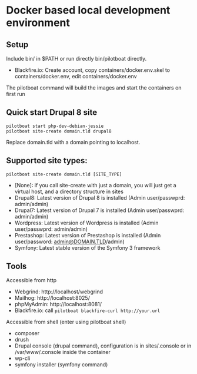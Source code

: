 # Docker based local development environment

## Setup

Include bin/ in $PATH or run directly bin/pilotboat directly.

* Blackfire.io: Create account, copy containers/docker.env.skel to containers/docker.env, edit containers/docker.env

The pilotboat command will build the images and start the containers on first run

## Quick start Drupal 8 site

    pilotboat start php-dev-debian-jessie
    pilotboat site-create domain.tld drupal8

Replace domain.tld with a domain pointing to localhost.

## Supported site types:

    pilotboat site-create domain.tld [SITE_TYPE]

* [None]: if you call site-create with just a domain, you will just get a virtual host, and a directory structure in sites
* Drupal8: Latest version of Drupal 8 is installed (Admin user/passwprd: admin/admin)
* Drupal7: Latest version of Drupal 7 is installed (Admin user/passwprd: admin/admin)
* Wordpress: Latest version of Wordpress is installed (Admin user/passwprd: admin/admin)
* Prestashop: Latest version of Prestashop is installed (Admin user/password: admin@DOMAIN.TLD/admin)
* Symfony: Latest stable version of the Symfony 3 framework

## Tools

Accessible from http
* Webgrind: http://localhost/webgrind
* Mailhog: http://localhost:8025/
* phpMyAdmin: http://localhost:8081/
* Blackfire.io: call ```pilotboat blackfire-curl http://your.url```

Accessible from shell (enter using pilotboat shell)
* composer
* drush
* Drupal console (drupal command), configuration is in sites/.console or in /var/www/.console inside the container
* wp-cli
* symfony installer (symfony command)
